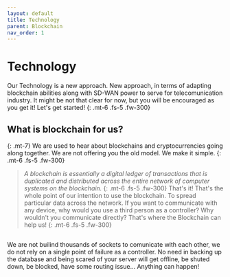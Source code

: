 ```yaml
---
layout: default
title: Technology
parent: Blockchain
nav_order: 1
---
```


# Technology

Our Technology is a new approach. New approach, in terms of adapting blockchain abilities along with SD-WAN power to serve for telecomunication industry. It might be not that clear for now, but you will be encouraged as you get it! Let's get started!
{: .mt-6 .fs-5 .fw-300}
## What is blockchain for us?
{: .mt-7}
We are used to hear about blockchains and cryptocurrencies going along together. We are not offering you the old model. We make it simple.
{: .mt-6 .fs-5 .fw-300}
> *A blockchain is essentially a digital ledger of transactions that is duplicated and distributed across the entire network of computer systems on the blockchain.*
{: .mt-6 .fs-5 .fw-300}
That's it! That's the whole point of our intention to use the blockchain. To spread particular data across the network. If you want to communicate with any device, why would you use a third person as a controller? Why wouldn't you communicate directly? That's where the Blockchain can help us!
{: .mt-6 .fs-5 .fw-300}

##



We are not builind thousands of sockets to comunicate with each other, we do not rely on a single point of failure as a controller. No need in backing up the database and being scared of your server will get offline, be shuted down, be blocked, have some routing issue... Anything can happen!